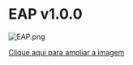 # EAP v1.0.0

![EAP.png](https://uploaddeimagens.com.br/imagens/eap-png-c54fb556-7a17-45e4-ac49-e753d6e83d3a)

[Clique aqui para ampliar a imagem](https://uploaddeimagens.com.br/images/001/603/167/original/EAP.png?1536456750)

